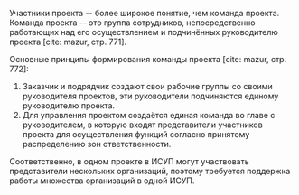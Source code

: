 Участники проекта -- более широкое понятие, чем команда проекта. Команда проекта -- это группа сотрудников, непосредственно работающих над его осуществлением и подчинённых руководителю проекта [cite: mazur, стр. 771].

Основные принципы формирования команды проекта [cite: mazur, стр. 772]:

1. Заказчик и подрядчик создают свои рабочие группы со своими руководителя проектов, эти руководители подчиняются единому руководителю проекта.
2. Для управления проектом создаётся единая команда во главе с руководителем, в которую входят представители участников проекта для осуществления функций согласно принятому распределению зон ответственности.

Соответственно, в одном проекте в ИСУП могут участвовать представители нескольких организаций, поэтому требуется поддержка работы множества организаций в одной ИСУП.
